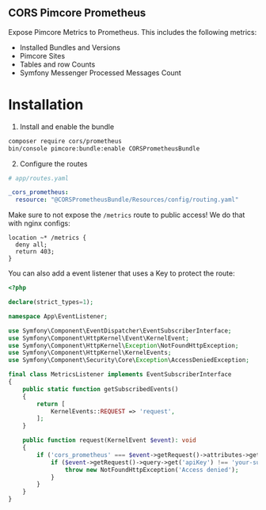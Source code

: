 CORS Pimcore Prometheus
--------

Expose Pimcore Metrics to Prometheus. This includes the following metrics:

 - Installed Bundles and Versions
 - Pimcore Sites
 - Tables and row Counts
 - Symfony Messenger Processed Messages Count

# Installation

1. Install and enable the bundle
```bash
composer require cors/prometheus
bin/console pimcore:bundle:enable CORSPrometheusBundle
```

2. Configure the routes

```yaml
# app/routes.yaml

_cors_prometheus:
  resource: "@CORSPrometheusBundle/Resources/config/routing.yaml"
```

Make sure to not expose the `/metrics` route to public access! We do that with nginx configs:

```nginx
location ~* /metrics {
  deny all;
  return 403;
}
```

You can also add a event listener that uses a Key to protect the route:

```php
<?php

declare(strict_types=1);

namespace App\EventListener;

use Symfony\Component\EventDispatcher\EventSubscriberInterface;
use Symfony\Component\HttpKernel\Event\KernelEvent;
use Symfony\Component\HttpKernel\Exception\NotFoundHttpException;
use Symfony\Component\HttpKernel\KernelEvents;
use Symfony\Component\Security\Core\Exception\AccessDeniedException;

final class MetricsListener implements EventSubscriberInterface
{
    public static function getSubscribedEvents()
    {
        return [
            KernelEvents::REQUEST => 'request',
        ];
    }

    public function request(KernelEvent $event): void
    {
        if ('cors_prometheus' === $event->getRequest()->attributes->get('_route')) {
            if ($event->getRequest()->query->get('apiKey') !== 'your-super-secret-key') {
                throw new NotFoundHttpException('Access denied');
            }
        }
    }
}
```